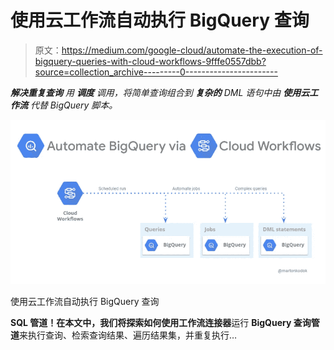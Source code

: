 # 使用云工作流自动执行 BigQuery 查询

> 原文：<https://medium.com/google-cloud/automate-the-execution-of-bigquery-queries-with-cloud-workflows-9fffe0557dbb?source=collection_archive---------0----------------------->

***解决重复查询*** *用* ***调度*** *调用，将简单查询组合到* ***复杂的*** *DML 语句中由* ***使用云工作流*** *代替 BigQuery 脚本。*

![](img/72efe2da5fc38c6e35d62d86b054971f.png)

使用云工作流自动执行 BigQuery 查询

**SQL 管道！**在本文中，我们将探索如何使用**工作流连接器**运行 **BigQuery 查询管道**来执行查询、检索查询结果、遍历结果集，并重复执行…